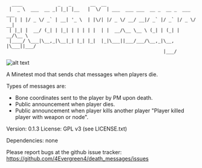 ```
  ____             _   _       __  __
 |  _ \  ___  __ _| |_| |__   |  \/  | ___  ___ ___  __ _  __ _  ___  ___
 | | | |/ _ \/ _` | __| '_ \  | |\/| |/ _ \/ __/ __|/ _` |/ _` |/ _ \/ __|
 | |_| |  __/ (_| | |_| | | | | |  | |  __/\__ \__ \ (_| | (_| |  __/\__ \
 |____/ \___|\__,_|\__|_| |_| |_|  |_|\___||___/___/\__,_|\__, |\___||___/
                                                          |___/
```
![alt text](https://github.com/bark10/death_messages/blob/master/screenshot-2.png)

A Minetest mod that sends chat messages when players die.

Types of messages are:
* Bone coordinates sent to the player by PM upon death. 
* Public announcement when player dies.
* Public announcement when player kills another player "Player killed player with weapon or node".

Version: 0.1.3
License: GPL v3 (see LICENSE.txt)

Dependencies:
none

Please report bugs at the github issue tracker:
https://github.com/4Evergreen4/death_messages/issues
